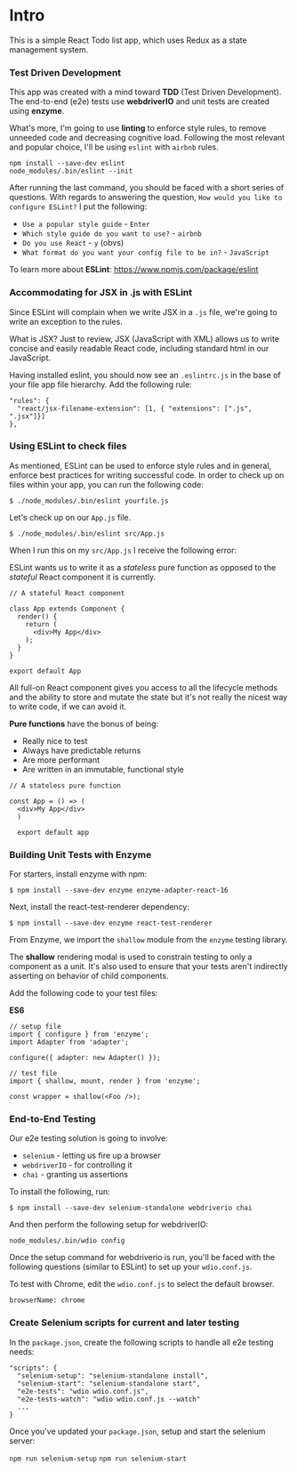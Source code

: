 # Intro
This is a simple React Todo list app, which uses Redux as a state management system.

### Test Driven Development
This app was created with a mind toward **TDD** (Test Driven Development). The end-to-end (e2e) tests use **webdriverIO** and unit tests are created using **enzyme**.

What's more, I'm going to use **linting** to enforce style rules, to remove unneeded code and decreasing cognitive load. Following the most relevant and popular choice, I'll be using `eslint` with `airbnb` rules.

```
npm install --save-dev eslint
node_modules/.bin/eslint --init
```

After running the last command, you should be faced with a short series of questions. With regards to answering the question, `How would you like to configure ESLint?` I put the following:

* `Use a popular style guide` - `Enter`
* `Which style guide do you want to use?` - `airbnb`
* `Do you use React` - `y` (obvs)
* `What format do you want your config file to be in?` - `JavaScript`

To learn more about **ESLint**: https://www.npmjs.com/package/eslint

### Accommodating for JSX in .js with ESLint
Since ESLint will complain when we write JSX in a `.js` file, we're going to write an exception to the rules.

What is JSX? Just to review, JSX (JavaScript with XML) allows us to write concise and easily readable React code, including standard html in our JavaScript.

Having installed eslint, you should now see an `.eslintrc.js` in the base of your file app file hierarchy. Add the following rule:

```
"rules": {
  "react/jsx-filename-extension": [1, { "extensions": [".js", ".jsx"]}]
},
```

### Using ESLint to check files
As mentioned, ESLint can be used to enforce style rules and in general, enforce best practices for writing successful code. In order to check up on files within your app, you can run the following code:

`$ ./node_modules/.bin/eslint yourfile.js`

Let's check up on our `App.js` file.

`$ ./node_modules/.bin/eslint src/App.js`

When I run this on my `src/App.js` I receive the following error:


ESLint wants us to write it as a *stateless* pure function as opposed to the *stateful* React component it is currently.

```
// A stateful React component

class App extends Component {
  render() {
    return (
      <div>My App</div>
    );
  }
}

export default App
```

All full-on React component gives you access to all the lifecycle methods and the ability to store and mutate the state but it's not really the nicest way to write code, if we can avoid it.

**Pure functions** have the bonus of being:
* Really nice to test
* Always have predictable returns
* Are more performant
* Are written in an immutable, functional style

```
// A stateless pure function

const App = () => (
  <div>My App</div>
  )

  export default app
```

### Building Unit Tests with Enzyme
For starters, install enzyme with npm:

`$ npm install --save-dev enzyme enzyme-adapter-react-16`

Next, install the react-test-renderer dependency:

`$ npm install --save-dev enzyme react-test-renderer`

From Enzyme, we import the `shallow` module from the `enzyme` testing library.

The **shallow** rendering modal is used to constrain testing to only a component as a unit. It's also used to ensure that your tests aren't indirectly asserting on behavior of child components.

Add the following code to your test files:

**ES6**
```
// setup file
import { configure } from 'enzyme';
import Adapter from 'adapter';

configure({ adapter: new Adapter() });
```

```
// test file
import { shallow, mount, render } from 'enzyme';

const wrapper = shallow(<Foo />);
```

### End-to-End Testing
Our e2e testing solution is going to involve:
* `selenium` - letting us fire up a browser
* `webdriverIO` - for controlling it
* `chai` - granting us assertions

To install the following, run:

`$ npm install --save-dev selenium-standalone webdriverio chai`

And then perform the following setup for webdriverIO:

`node_modules/.bin/wdio config`

Once the setup command for webdriverio is run, you'll be faced with the following questions (similar to ESLint) to set up your `wdio.conf.js`.



To test with Chrome, edit the `wdio.conf.js` to select the default browser.

`browserName: chrome`

### Create Selenium scripts for current and later testing

In the `package.json`, create the following scripts to handle all e2e testing needs:

```
"scripts": {
  "selenium-setup": "selenium-standalone install",
  "selenium-start": "selenium-standalone start",
  "e2e-tests": "wdio wdio.conf.js",
  "e2e-tests-watch": "wdio wdio.conf.js --watch"
  ...
}
```

Once you've updated your `package.json`, setup and start the selenium server:

`npm run selenium-setup`
`npm run selenium-start`
